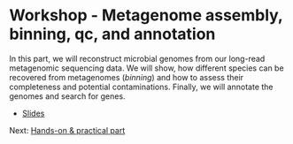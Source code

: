 # Workshop - Metagenome assembly, binning, qc, and annotation

In this part, we will reconstruct microbial genomes from our long-read metagenomic sequencing data. We will show, how different species can be recovered from metagenomes (_binning_) and how to assess their completeness and potential contaminations. Finally, we will annotate the genomes and search for genes. 

* [Slides](https://docs.google.com/presentation/d/167AVIRGRwpEdAVmSUaYuruMlwOXPFogMbIjNY1HmB3s/edit?usp=sharing)

Next: [Hands-on & practical part](hands-on.md)
